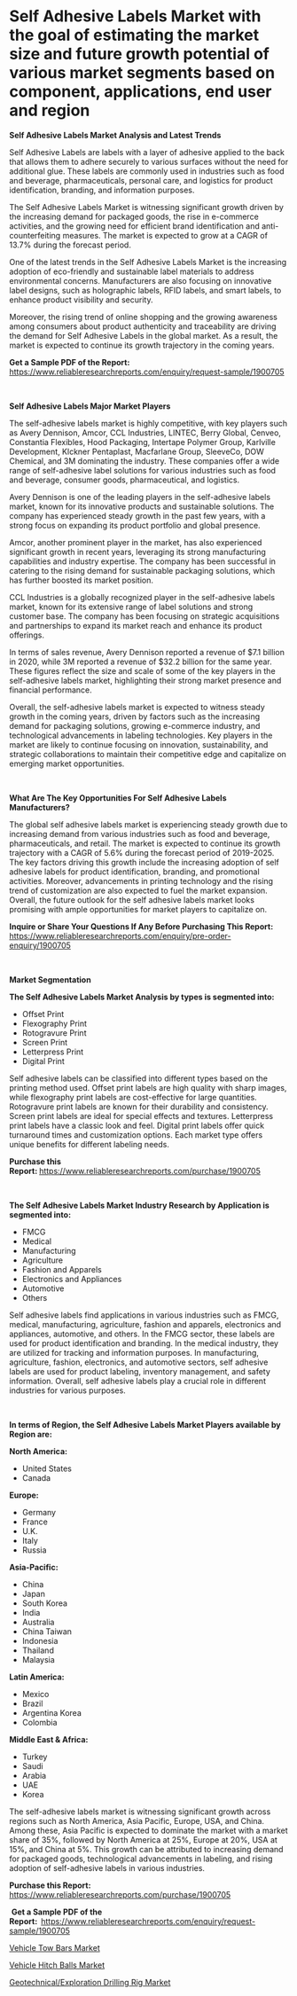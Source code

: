 <p><h1>Self Adhesive Labels Market with the goal of estimating the market size and future growth potential of various market segments based on component, applications, end user and region</h1></p><p><strong>Self Adhesive Labels Market Analysis and Latest Trends</strong></p>
<p><p>Self Adhesive Labels are labels with a layer of adhesive applied to the back that allows them to adhere securely to various surfaces without the need for additional glue. These labels are commonly used in industries such as food and beverage, pharmaceuticals, personal care, and logistics for product identification, branding, and information purposes.</p><p>The Self Adhesive Labels Market is witnessing significant growth driven by the increasing demand for packaged goods, the rise in e-commerce activities, and the growing need for efficient brand identification and anti-counterfeiting measures. The market is expected to grow at a CAGR of 13.7% during the forecast period.</p><p>One of the latest trends in the Self Adhesive Labels Market is the increasing adoption of eco-friendly and sustainable label materials to address environmental concerns. Manufacturers are also focusing on innovative label designs, such as holographic labels, RFID labels, and smart labels, to enhance product visibility and security.</p><p>Moreover, the rising trend of online shopping and the growing awareness among consumers about product authenticity and traceability are driving the demand for Self Adhesive Labels in the global market. As a result, the market is expected to continue its growth trajectory in the coming years.</p></p>
<p><strong>Get a Sample PDF of the Report:&nbsp;</strong> <a href="https://www.reliableresearchreports.com/enquiry/request-sample/1900705">https://www.reliableresearchreports.com/enquiry/request-sample/1900705</a></p>
<p>&nbsp;</p>
<p><strong>Self Adhesive Labels Major Market Players</strong></p>
<p><p>The self-adhesive labels market is highly competitive, with key players such as Avery Dennison, Amcor, CCL Industries, LINTEC, Berry Global, Cenveo, Constantia Flexibles, Hood Packaging, Intertape Polymer Group, Karlville Development, Klckner Pentaplast, Macfarlane Group, SleeveCo, DOW Chemical, and 3M dominating the industry. These companies offer a wide range of self-adhesive label solutions for various industries such as food and beverage, consumer goods, pharmaceutical, and logistics.</p><p>Avery Dennison is one of the leading players in the self-adhesive labels market, known for its innovative products and sustainable solutions. The company has experienced steady growth in the past few years, with a strong focus on expanding its product portfolio and global presence.</p><p>Amcor, another prominent player in the market, has also experienced significant growth in recent years, leveraging its strong manufacturing capabilities and industry expertise. The company has been successful in catering to the rising demand for sustainable packaging solutions, which has further boosted its market position.</p><p>CCL Industries is a globally recognized player in the self-adhesive labels market, known for its extensive range of label solutions and strong customer base. The company has been focusing on strategic acquisitions and partnerships to expand its market reach and enhance its product offerings.</p><p>In terms of sales revenue, Avery Dennison reported a revenue of $7.1 billion in 2020, while 3M reported a revenue of $32.2 billion for the same year. These figures reflect the size and scale of some of the key players in the self-adhesive labels market, highlighting their strong market presence and financial performance.</p><p>Overall, the self-adhesive labels market is expected to witness steady growth in the coming years, driven by factors such as the increasing demand for packaging solutions, growing e-commerce industry, and technological advancements in labeling technologies. Key players in the market are likely to continue focusing on innovation, sustainability, and strategic collaborations to maintain their competitive edge and capitalize on emerging market opportunities.</p></p>
<p>&nbsp;</p>
<p><strong>What Are The Key Opportunities For Self Adhesive Labels Manufacturers?</strong></p>
<p><p>The global self adhesive labels market is experiencing steady growth due to increasing demand from various industries such as food and beverage, pharmaceuticals, and retail. The market is expected to continue its growth trajectory with a CAGR of 5.6% during the forecast period of 2019-2025. The key factors driving this growth include the increasing adoption of self adhesive labels for product identification, branding, and promotional activities. Moreover, advancements in printing technology and the rising trend of customization are also expected to fuel the market expansion. Overall, the future outlook for the self adhesive labels market looks promising with ample opportunities for market players to capitalize on.</p></p>
<p><strong>Inquire or Share Your Questions If Any Before Purchasing This Report:</strong> <a href="https://www.reliableresearchreports.com/enquiry/pre-order-enquiry/1900705">https://www.reliableresearchreports.com/enquiry/pre-order-enquiry/1900705</a></p>
<p>&nbsp;</p>
<p><strong>Market Segmentation</strong></p>
<p><strong>The Self Adhesive Labels Market Analysis by types is segmented into:</strong></p>
<p><ul><li>Offset Print</li><li>Flexography Print</li><li>Rotogravure Print</li><li>Screen Print</li><li>Letterpress Print</li><li>Digital Print</li></ul></p>
<p><p>Self adhesive labels can be classified into different types based on the printing method used. Offset print labels are high quality with sharp images, while flexography print labels are cost-effective for large quantities. Rotogravure print labels are known for their durability and consistency. Screen print labels are ideal for special effects and textures. Letterpress print labels have a classic look and feel. Digital print labels offer quick turnaround times and customization options. Each market type offers unique benefits for different labeling needs.</p></p>
<p><strong>Purchase this Report:&nbsp;</strong><a href="https://www.reliableresearchreports.com/purchase/1900705">https://www.reliableresearchreports.com/purchase/1900705</a></p>
<p>&nbsp;</p>
<p><strong>The Self Adhesive Labels Market Industry Research by Application is segmented into:</strong></p>
<p><ul><li>FMCG</li><li>Medical</li><li>Manufacturing</li><li>Agriculture</li><li>Fashion and Apparels</li><li>Electronics and Appliances</li><li>Automotive</li><li>Others</li></ul></p>
<p><p>Self adhesive labels find applications in various industries such as FMCG, medical, manufacturing, agriculture, fashion and apparels, electronics and appliances, automotive, and others. In the FMCG sector, these labels are used for product identification and branding. In the medical industry, they are utilized for tracking and information purposes. In manufacturing, agriculture, fashion, electronics, and automotive sectors, self adhesive labels are used for product labeling, inventory management, and safety information. Overall, self adhesive labels play a crucial role in different industries for various purposes.</p></p>
<p>&nbsp;</p>
<p><strong>In terms of Region, the Self Adhesive Labels Market Players available by Region are:</strong></p>
<p>
    <p> <strong> North America: </strong>
        <ul>
            <li>United States</li>
            <li>Canada</li>
        </ul>
        </p> 
    <p> <strong> Europe: </strong>
        <ul>
            <li>Germany</li>
            <li>France</li>
            <li>U.K.</li>
            <li>Italy</li>
            <li>Russia</li>
        </ul>
        </p> 
    <p> <strong> Asia-Pacific: </strong>
        <ul>
            <li>China</li>
            <li>Japan</li>
            <li>South Korea</li>
            <li>India</li>
            <li>Australia</li>
            <li>China Taiwan</li>
            <li>Indonesia</li>
            <li>Thailand</li>
            <li>Malaysia</li>
        </ul>
        </p> 
    <p> <strong> Latin America: </strong>
        <ul>
            <li>Mexico</li>
            <li>Brazil</li>
            <li>Argentina Korea</li>
            <li>Colombia</li>
        </ul>
        </p> 
    <p> <strong> Middle East & Africa: </strong>
        <ul>
            <li>Turkey</li>
            <li>Saudi</li>
            <li>Arabia</li>
            <li>UAE</li>
            <li>Korea</li>
        </ul>
    </p>
    </p>
<p><p>The self-adhesive labels market is witnessing significant growth across regions such as North America, Asia Pacific, Europe, USA, and China. Among these, Asia Pacific is expected to dominate the market with a market share of 35%, followed by North America at 25%, Europe at 20%, USA at 15%, and China at 5%. This growth can be attributed to increasing demand for packaged goods, technological advancements in labeling, and rising adoption of self-adhesive labels in various industries.</p></p>
<p><strong>Purchase this Report: </strong><a href="https://www.reliableresearchreports.com/purchase/1900705">https://www.reliableresearchreports.com/purchase/1900705</a></p>
<p>&nbsp;<strong>Get a Sample PDF of the Report:&nbsp;&nbsp;</strong><a href="https://www.reliableresearchreports.com/enquiry/request-sample/1900705">https://www.reliableresearchreports.com/enquiry/request-sample/1900705</a></p>
<p><strong></strong></p>
<p><p><a href="https://view.publitas.com/reportprime-1/vehicle-tow-bars-market-size-reflecting-a-forecast-till-2030-market-by-type-by-application-and-by-geography/">Vehicle Tow Bars Market</a></p><p><a href="https://view.publitas.com/reportprime-1/vehicle-hitch-balls-market-size-share-trends-analysis-report-by-material-by-type-by-end-user-by-region-and-segment-forecasts-2023-2030/">Vehicle Hitch Balls Market</a></p><p><a href="https://view.publitas.com/reportprime-1/geotechnical-exploration-drilling-rig-market-centers-on-aspects-such-as-market-growth-market-share-market-opportunity-and-projected-forecasts-spanning-from-2023-to-2030/">Geotechnical/Exploration Drilling Rig Market</a></p></p>